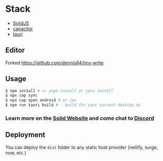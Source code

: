 # Stack

 - [SolidJS](https://github.com/solidjs/solid)
 - [capacitor](https://github.com/ionic-team/capacitor)
 - [tauri](https://github.com/tauri-apps/tauri)

## Editor

Forked https://github.com/dennis84/tiny-write

## Usage

```bash
$ npm install # or pnpm install or yarn install
$ npx cap sync
$ npx cap open android # or ios
$ npm run tauri build # - build for your current desktop os
```

### Learn more on the [Solid Website](https://solidjs.com) and come chat to [Discord](https://discord.com/invite/solidjs)

## Deployment

You can deploy the `dist` folder to any static host provider (netlify, surge, now, etc.)

